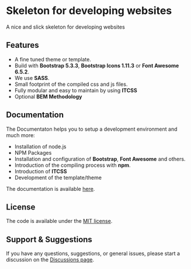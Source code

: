# Skeleton for developing websites
A nice and slick skeleton for developing websites

## Features
* A fine tuned theme or template.
* Build with **Bootstrap 5.3.3**, **Bootstrap Icons 1.11.3** or **Font Awesome 6.5.2**.
* We use **SASS**.
* Small footprint of the compiled css and js files. 
* Fully modular and easy to maintain by using **ITCSS**
* Optional **BEM Methodology**

## Documentation
The Documentaton helps you to setup a development environment and much more:

* Installation of node.js
* NPM Packages
* Installation and configuration of **Bootstrap**, **Font Awesome** and others.
* Introduction of the compiling process with **npm**.
* Introduction of **ITCSS**
* Development of the template/theme

The documentation is available [here](https://github.com/martinschaible/skeleton-website-itcss-scss/wiki).

## License
The code is available under the [MIT license](LICENSE.txt).

## Support & Suggestions
If you have any questions, suggestions, or general issues, please start a discussion on the [Discussions page](https://github.com/martinschaible/skeleton-website-itcss-scss/discussions).
